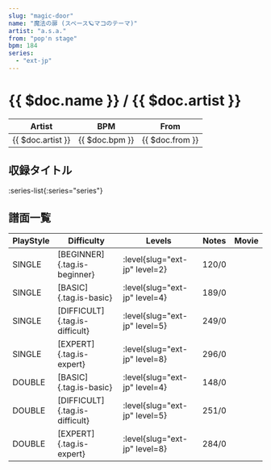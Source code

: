 ```yaml
---
slug: "magic-door"
name: "魔法の扉 (スペース🪐マコのテーマ)"
artist: "a.s.a."
from: "pop'n stage"
bpm: 184
series:
  - "ext-jp"
---
```


# {{ $doc.name }} / {{ $doc.artist }}

|Artist|BPM|From|
|------|---|----|
|{{ $doc.artist }}|{{ $doc.bpm }}|{{ $doc.from }}|

## 収録タイトル

:series-list{:series="series"}

## 譜面一覧

|PlayStyle|Difficulty|Levels|Notes|Movie|
|---------|----------|------|-----|-----|
|SINGLE|[BEGINNER]{.tag.is-beginner}|<div class="field is-grouped is-grouped-multiline">:level{slug="ext-jp" level=2}</div>|120/0||
|SINGLE|[BASIC]{.tag.is-basic}|<div class="field is-grouped is-grouped-multiline">:level{slug="ext-jp" level=4}</div>|189/0||
|SINGLE|[DIFFICULT]{.tag.is-difficult}|<div class="field is-grouped is-grouped-multiline">:level{slug="ext-jp" level=5}</div>|249/0||
|SINGLE|[EXPERT]{.tag.is-expert}|<div class="field is-grouped is-grouped-multiline">:level{slug="ext-jp" level=8}</div>|296/0||
|DOUBLE|[BASIC]{.tag.is-basic}|<div class="field is-grouped is-grouped-multiline">:level{slug="ext-jp" level=4}</div>|148/0||
|DOUBLE|[DIFFICULT]{.tag.is-difficult}|<div class="field is-grouped is-grouped-multiline">:level{slug="ext-jp" level=5}</div>|251/0||
|DOUBLE|[EXPERT]{.tag.is-expert}|<div class="field is-grouped is-grouped-multiline">:level{slug="ext-jp" level=8}</div>|284/0||
